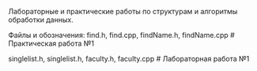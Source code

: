 Лабораторные и практические работы по структурам и алгоритмы обработки данных.        

Файлы и обозначения:
find.h, find.cpp, findName.h, findName.cpp         # Практическая работа №1

singlelist.h, singlelist.h, faculty.h, faculty.cpp # Лабораторная работа №1
